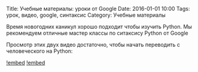 Title: Учебные материалы: уроки от Google
Date: 2016-01-01 10:00
Tags: урок, видео, google, синтаксис
Category: Учебные материалы

Время новогодних каникул хорошо подходит чтобы изучить Python.
Мы рекомендуем отличные мастер классы по ситаксису Python от Google

Просмотр этих двух видео достаточно, чтобы начать переводить с человеческого на Python:

[!embed](https://www.youtube.com/watch?v=tKTZoB2Vjuk)
[!embed](https://www.youtube.com/watch?v=EPYupizJYQI)

